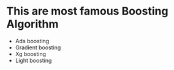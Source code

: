 # This are most famous Boosting Algorithm
<ul>
  <li>Ada boosting</li>
  <li>Gradient boosting</li>
  <li>Xg boosting</li>
  <li>Light boosting</li>
</ul>
